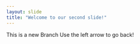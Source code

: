 ```yaml
---
layout: slide
title: "Welcome to our second slide!"
---
```

This is a new Branch
Use the left arrow to go back!
